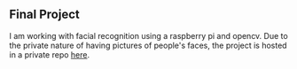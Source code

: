 ## Final Project

I am working with facial recognition using a raspberry pi and opencv. Due to the private nature of having pictures of people's faces, the project is hosted in a private repo [here](https://github.com/NateGamble/FacialRecognition).

